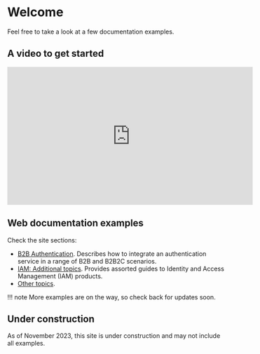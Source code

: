 # Welcome

Feel free to take a look at a few documentation examples. 

## A video to get started  

<iframe width="560" height="315" src="https://www.youtube.com/embed/QLJ-EkK1c3s" title="YouTube video player" frameborder="0" allow="accelerometer; autoplay; clipboard-write; encrypted-media; gyroscope; picture-in-picture; web-share" allowfullscreen></iframe>

## Web documentation examples

Check the site sections:  

* [B2B Authentication](B2B-Authentication/index.md).  Describes how to integrate an authentication service in a range of B2B and B2B2C scenarios.  
* [IAM: Additional topics](IAM-More-Topics/index.md). Provides assorted guides to Identity and Access Management (IAM) products.  
* [Other topics](Other-Topics/index.md). 

!!! note
    More examples are on the way, so check back for updates soon. 

## Under construction 

As of November 2023, this site is under construction and may not include all examples.   

